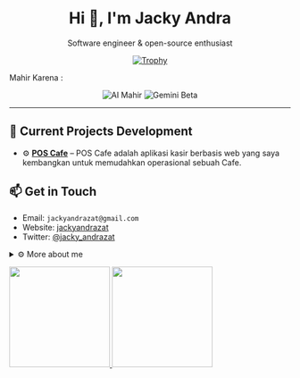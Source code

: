 <h1 align="center">Hi 👋, I'm Jacky Andra</h1>
<p align="center">Software engineer &amp; open-source enthusiast</p>

<p align="center">
  <!-- Profile Trophy Card -->
  <a href="https://github.com/DenverCoder1/github-profile-trophy">
    <img src="https://github-profile-trophy.vercel.app/?username=Jackyandrazat&theme=radical&row=2&column=3" alt="Trophy"/>
  </a>
</p>

<p>Mahir Karena : </p>
<p align="center">
  <!-- Tech Badges -->
<!--   <img src="https://img.shields.io/badge/Laravel-Mahir-brightgreen?style=for-the-badge&logo=laravel" alt="Laravel Mahir"/>
  <img src="https://img.shields.io/badge/PHP-Mahir-blue?style=for-the-badge&logo=php" alt="PHP Mahir"/>
  <img src="https://img.shields.io/badge/JavaScript-Mahir-yellow?style=for-the-badge&logo=javascript" alt="JavaScript Mahir"/>
  <img src="https://img.shields.io/badge/Vue.js-Mahir-green?style=for-the-badge&logo=vue.js" alt="Vue.js Mahir"/>
  <img src="https://img.shields.io/badge/React.js-Mahir-informational?style=for-the-badge&logo=react" alt="React.js Mahir"/>
  <img src="https://img.shields.io/badge/Node.js-Lanjutan-green?style=for-the-badge&logo=node.js" alt="Node.js Lanjutan"/>
  <img src="https://img.shields.io/badge/TypeScript-Lanjutan-blue?style=for-the-badge&logo=typescript" alt="TypeScript Lanjutan"/>
  <img src="https://img.shields.io/badge/NestJS-Dasar-red?style=for-the-badge&logo=nestjs" alt="NestJS Dasar"/>
  <img src="https://img.shields.io/badge/Go-Dasar-lightgrey?style=for-the-badge&logo=go" alt="Go Dasar"/>
  <img src="https://img.shields.io/badge/Python-Dasar-blue?style=for-the-badge&logo=python" alt="Python Dasar"/>
   <img src="https://img.shields.io/badge/Java-Mahir-brightgreen?style=for-the-badge&logo=java" alt="Java Mahir"/>
  <img src="https://img.shields.io/badge/C%2B%2B-Menengah-blue?style=for-the-badge&logo=c%2B%2B" alt="C++ Menengah"/> -->
  <!-- Tambahan AI -->
  <img src="https://img.shields.io/badge/AI-Mahir-lightgrey?style=for-the-badge&logo=openai" alt="AI Mahir"/>
  <img src="https://img.shields.io/badge/Gemini-Beta-informational?style=for-the-badge&logo=google" alt="Gemini Beta"/>
  
</p>

---

## 🔭 Current Projects Development
- ⚙️ **[POS Cafe](https://github.com/Jackyandrazat/pos-cafe)** – POS Cafe adalah aplikasi kasir berbasis web yang saya kembangkan untuk memudahkan operasional sebuah Cafe.
 <!-- - 🌐 **[NamaRepo2](https://github.com/Jackyandrazat/NamaRepo2)** – Deskripsi singkat projekmu. -->

## 📫 Get in Touch
- Email: `jackyandrazat@gmail.com`
- Website: [jackyandrazat](https://jackyandrazat.netlify.app)
- Twitter: [@jacky_andrazat](https://twitter.com/jacky_andrazat)

<details>
  <summary>⚙️ More about me</summary>
  
  - 🔭 I’m currently working as a **Full Stack Developer** building a using **React**, **Vue**, **Node.js**, and **Laravel**.  
  - 🌱 I’m learning **TypeScript**, **Next.js**, and **REST API** to level up my frontend and API skills.  
  - 👯 I’m looking to collaborate on **open-source web applications**, especially projects that involve **progressive web apps**, **real-time data**, or **developer tooling**.    
  - 📫 How to reach me:  
    - Email: `jackyandrazat@gmail.com`  
    - LinkedIn: [linkedin.com/in/jackyandrazat](https://www.linkedin.com/in/jacky-andrazat/)  
    - Twitter: [@jackyandra](https://twitter.com/jacky_andrazat)  
  - 😄 Pronouns: **He/Him**  
  <!-- - ⚡ Fun fact: I once built a **smart mirror** that displays live weather, calendar events, and news headlines, all powered by a Raspberry Pi!  --> 
</details>



<p align="left">
<a href="https://github.com/Jackyandrazat">
  <img height="180em" src="https://github-readme-stats-eight-theta.vercel.app/api?username=Jackyandrazat&show_icons=true&theme=algolia&include_all_commits=true&count_private=true"/>
  <img height="180em" src="https://github-readme-stats-eight-theta.vercel.app/api/top-langs/?username=Jackyandrazat&layout=compact&langs_count=8&theme=algolia"/>
</a>
</p>
